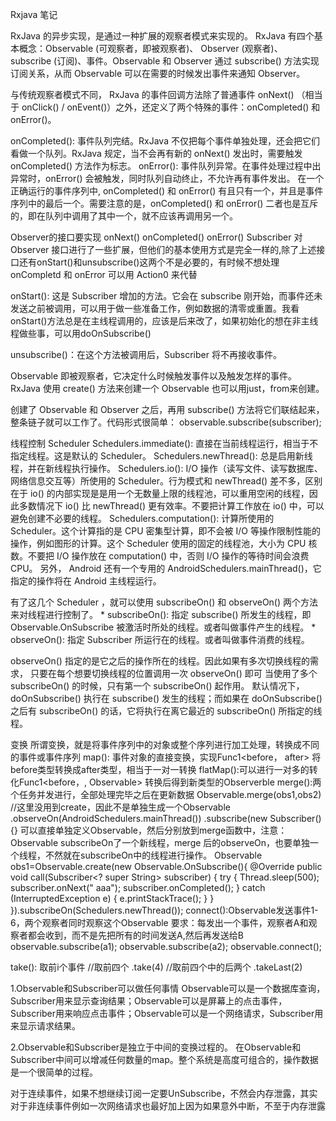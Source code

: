 Rxjava 笔记

RxJava 的异步实现，是通过一种扩展的观察者模式来实现的。
RxJava 有四个基本概念：Observable (可观察者，即被观察者)、 Observer (观察者)、 subscribe (订阅)、事件。Observable 和 Observer 通过 subscribe() 方法实现订阅关系，从而 Observable 可以在需要的时候发出事件来通知 Observer。

与传统观察者模式不同， RxJava 的事件回调方法除了普通事件 onNext() （相当于 onClick() / onEvent()）之外，还定义了两个特殊的事件：onCompleted() 和 onError()。

onCompleted(): 事件队列完结。RxJava 不仅把每个事件单独处理，还会把它们看做一个队列。RxJava 规定，当不会再有新的 onNext() 发出时，需要触发 onCompleted() 方法作为标志。
onError(): 事件队列异常。在事件处理过程中出异常时，onError() 会被触发，同时队列自动终止，不允许再有事件发出。
在一个正确运行的事件序列中, onCompleted() 和 onError() 有且只有一个，并且是事件序列中的最后一个。需要注意的是，onCompleted() 和 onError() 二者也是互斥的，即在队列中调用了其中一个，就不应该再调用另一个。

Observer的接口要实现 onNext()  onCompleted() onError()
Subscriber 对 Observer 接口进行了一些扩展，但他们的基本使用方式是完全一样的,除了上述接口还有onStart()和unsubscribe()这两个不是必要的，有时候不想处理onCompletd 和 onError 可以用 Action0 来代替

onStart(): 这是 Subscriber 增加的方法。它会在 subscribe 刚开始，而事件还未发送之前被调用，可以用于做一些准备工作，例如数据的清零或重置。我看onStart()方法总是在主线程调用的，应该是后来改了，如果初始化的想在非主线程做些事，可以用doOnSubscribe()

unsubscribe()：在这个方法被调用后，Subscriber 将不再接收事件。

Observable 即被观察者，它决定什么时候触发事件以及触发怎样的事件。 RxJava 使用 create() 方法来创建一个 Observable 也可以用just，from来创建。

创建了 Observable 和 Observer 之后，再用 subscribe() 方法将它们联结起来，整条链子就可以工作了。代码形式很简单：
observable.subscribe(subscriber);

线程控制 Scheduler 
Schedulers.immediate(): 直接在当前线程运行，相当于不指定线程。这是默认的 Scheduler。
Schedulers.newThread(): 总是启用新线程，并在新线程执行操作。
Schedulers.io(): I/O 操作（读写文件、读写数据库、网络信息交互等）所使用的 Scheduler。行为模式和 newThread() 差不多，区别在于 io() 的内部实现是是用一个无数量上限的线程池，可以重用空闲的线程，因此多数情况下 io() 比 newThread() 更有效率。不要把计算工作放在 io() 中，可以避免创建不必要的线程。
Schedulers.computation(): 计算所使用的 Scheduler。这个计算指的是 CPU 密集型计算，即不会被 I/O 等操作限制性能的操作，例如图形的计算。这个 Scheduler 使用的固定的线程池，大小为 CPU 核数。不要把 I/O 操作放在 computation() 中，否则 I/O 操作的等待时间会浪费 CPU。
另外， Android 还有一个专用的 AndroidSchedulers.mainThread()，它指定的操作将在 Android 主线程运行。

有了这几个 Scheduler ，就可以使用 subscribeOn() 和 observeOn() 两个方法来对线程进行控制了。 * subscribeOn(): 指定 subscribe() 所发生的线程，即 Observable.OnSubscribe 被激活时所处的线程。或者叫做事件产生的线程。 * observeOn(): 指定 Subscriber 所运行在的线程。或者叫做事件消费的线程。

observeOn() 指定的是它之后的操作所在的线程。因此如果有多次切换线程的需求，
只要在每个想要切换线程的位置调用一次 observeOn() 即可
当使用了多个 subscribeOn() 的时候，只有第一个 subscribeOn() 起作用。
默认情况下， doOnSubscribe() 执行在 subscribe() 发生的线程；而如果在 doOnSubscribe() 之后有 subscribeOn() 的话，它将执行在离它最近的 subscribeOn() 所指定的线程。

变换 所谓变换，就是将事件序列中的对象或整个序列进行加工处理，转换成不同的事件或事件序列
map(): 事件对象的直接变换，实现Func1<before， after> 将before类型转换成after类型，相当于一对一转换
flatMap():可以进行一对多的转化Func1<before，, Observable<after>> 转换后得到新类型的Observerble
merge():两个任务并发进行，全部处理完毕之后在更新数据
Observable.merge(obs1,obs2) //这里没用到create，因此不是单独生成一个Observable
                .observeOn(AndroidSchedulers.mainThread())
                .subscribe(new Subscriber<String>() {}
可以直接单独定义Observable，然后分别放到merge函数中，注意：Observable subscribeOn了一个新线程，merge 后的observeOn，也要单独一个线程，不然就在subscribeOn中的线程进行操作。
Observable obs1=Observable.create(new Observable.OnSubscribe<String>(){
    @Override
    public void call(Subscriber<? super String> subscriber) {
        try {
            Thread.sleep(500);
            subscriber.onNext(" aaa");
            subscriber.onCompleted();
        } catch (InterruptedException e) {
            e.printStackTrace();
        }
    }
}).subscribeOn(Schedulers.newThread());
connect():Observable发送事件1-6，两个观察者同时观察这个Observable 
要求：每发出一个事件，观察者A和观察者都会收到，而不是先把所有的时间发送A,然后再发送给B
observable.subscribe(a1);
observable.subscribe(a2);
observable.connect();

take(): 取前i个事件
//取前四个
.take(4)
//取前四个中的后两个
.takeLast(2)

1.Observable和Subscriber可以做任何事情
Observable可以是一个数据库查询，Subscriber用来显示查询结果；Observable可以是屏幕上的点击事件，Subscriber用来响应点击事件；Observable可以是一个网络请求，Subscriber用来显示请求结果。

2.Observable和Subscriber是独立于中间的变换过程的。
在Observable和Subscriber中间可以增减任何数量的map。整个系统是高度可组合的，操作数据是一个很简单的过程。

对于连续事件，如果不想继续订阅一定要UnSubscribe，不然会内存泄露，其实对于非连续事件例如一次网络请求也最好加上因为如果意外中断，不至于内存泄露
